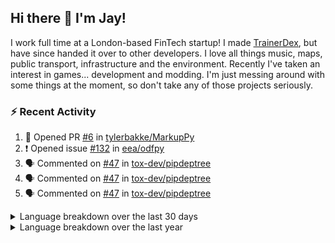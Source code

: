 ## Hi there 👋 I'm Jay!
I work full time at a London-based FinTech startup! I made [TrainerDex](https://www.github.com/TrainerDex), but have since handed it over to other developers. I love all things music, maps, public transport, infrastructure and the environment. Recently I've taken an interest in games... development and modding. I'm just messing around with some things at the moment, so don't take any of those projects seriously.

### :zap: Recent Activity

<!--START_SECTION:activity-->
1. 💪 Opened PR [#6](https://github.com/tylerbakke/MarkupPy/pull/6) in [tylerbakke/MarkupPy](https://github.com/tylerbakke/MarkupPy)
2. ❗ Opened issue [#132](https://github.com/eea/odfpy/issues/132) in [eea/odfpy](https://github.com/eea/odfpy)
3. 🗣 Commented on [#47](https://github.com/tox-dev/pipdeptree/issues/47#issuecomment-1798568891) in [tox-dev/pipdeptree](https://github.com/tox-dev/pipdeptree)
4. 🗣 Commented on [#47](https://github.com/tox-dev/pipdeptree/issues/47#issuecomment-1798565960) in [tox-dev/pipdeptree](https://github.com/tox-dev/pipdeptree)
5. 🗣 Commented on [#47](https://github.com/tox-dev/pipdeptree/issues/47#issuecomment-1798560242) in [tox-dev/pipdeptree](https://github.com/tox-dev/pipdeptree)
<!--END_SECTION:activity-->

<details>
  <summary>Language breakdown over the last 30 days</summary>
  
  [<img src="https://wakatime.com/share/@TurnrDev/4142a9ac-7325-4d2f-a2bb-ec199b5c798c.svg" alt="A graph showing a rundown of my languages used in the past 30 days. Unforunately, I am unable to autogen alt headers for this at the moment."/>](https://wakatime.com/@TurnrDev)
</details>

<details>
  <summary>Language breakdown over the last year</summary>
  
  [<img src="https://github-readme-stats.vercel.app/api/wakatime?username=TurnrDev&layout=compact" alt="A graph showing a rundown of my languages used in the past year. Unforunately, I am unable to autogen alt headers for this at the moment." />](https://wakatime.com/@TurnrDev)
</details>
